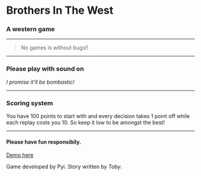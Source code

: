 # Brothers In The West
### A western game
--- 
> No games is without bugs!!
---

### Please play with **sound on**

  *I promise it'll be bombastic!*

---
### Scoring system

You have 100 points to start with and every decision takes 1 point off while each replay costs you 10. So keep it low to be amongst the best!

---
#### Please have fun responsibily.

[Demo here](https://brothers-in-the-west.herokuapp.com/)

Game developed by Pyi.
Story written by *Toby*.


